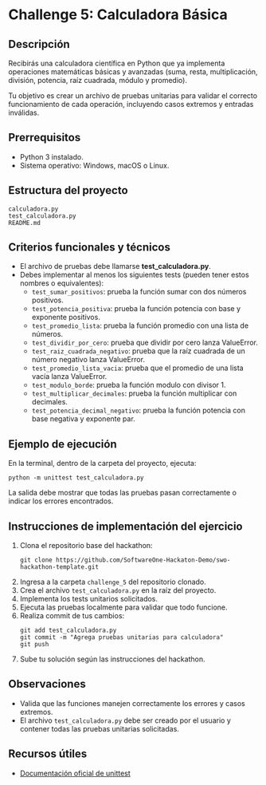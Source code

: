 

# Challenge 5: Calculadora Básica

## Descripción
Recibirás una calculadora científica en Python que ya implementa operaciones matemáticas básicas y avanzadas (suma, resta, multiplicación, división, potencia, raíz cuadrada, módulo y promedio).

Tu objetivo es crear un archivo de pruebas unitarias para validar el correcto funcionamiento de cada operación, incluyendo casos extremos y entradas inválidas.

## Prerrequisitos
- Python 3 instalado.
- Sistema operativo: Windows, macOS o Linux.

## Estructura del proyecto
```
calculadora.py
test_calculadora.py
README.md
```

## Criterios funcionales y técnicos
- El archivo de pruebas debe llamarse **test_calculadora.py**.
- Debes implementar al menos los siguientes tests (pueden tener estos nombres o equivalentes):
  - `test_sumar_positivos`: prueba la función sumar con dos números positivos.
  - `test_potencia_positiva`: prueba la función potencia con base y exponente positivos.
  - `test_promedio_lista`: prueba la función promedio con una lista de números.
  - `test_dividir_por_cero`: prueba que dividir por cero lanza ValueError.
  - `test_raiz_cuadrada_negativo`: prueba que la raíz cuadrada de un número negativo lanza ValueError.
  - `test_promedio_lista_vacia`: prueba que el promedio de una lista vacía lanza ValueError.
  - `test_modulo_borde`: prueba la función modulo con divisor 1.
  - `test_multiplicar_decimales`: prueba la función multiplicar con decimales.
  - `test_potencia_decimal_negativo`: prueba la función potencia con base negativa y exponente par.

## Ejemplo de ejecución
En la terminal, dentro de la carpeta del proyecto, ejecuta:
```
python -m unittest test_calculadora.py
```
La salida debe mostrar que todas las pruebas pasan correctamente o indicar los errores encontrados.

## Instrucciones de implementación del ejercicio
1. Clona el repositorio base del hackathon:
   ```
   git clone https://github.com/SoftwareOne-Hackaton-Demo/swo-hackathon-template.git
   ```
2. Ingresa a la carpeta `challenge_5` del repositorio clonado.
3. Crea el archivo `test_calculadora.py` en la raíz del proyecto.
4. Implementa los tests unitarios solicitados.
5. Ejecuta las pruebas localmente para validar que todo funcione.
6. Realiza commit de tus cambios:
   ```
   git add test_calculadora.py
   git commit -m "Agrega pruebas unitarias para calculadora"
   git push
   ```
7. Sube tu solución según las instrucciones del hackathon.

## Observaciones
- Valida que las funciones manejen correctamente los errores y casos extremos.
- El archivo `test_calculadora.py` debe ser creado por el usuario y contener todas las pruebas unitarias solicitadas.

## Recursos útiles
- [Documentación oficial de unittest](https://docs.python.org/3/library/unittest.html)

